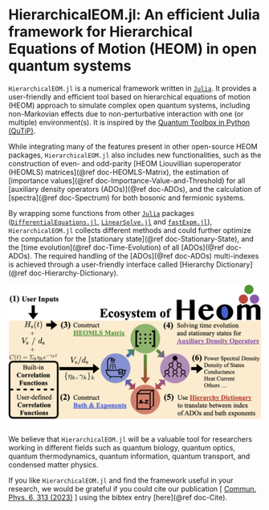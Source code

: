 # HierarchicalEOM.jl: An efficient Julia framework for Hierarchical Equations of Motion (HEOM) in open quantum systems

`HierarchicalEOM.jl` is a numerical framework written in [`Julia`](https://julialang.org/). It provides a user-friendly and efficient tool based on hierarchical equations of motion (HEOM) approach to simulate complex open quantum systems, including non-Markovian effects due to non-perturbative interaction with one (or multiple) environment(s). It is inspired by the [Quantum Toolbox in Python (QuTiP)](https://qutip.org).

While integrating many of the features present in other open-source HEOM packages, `HierarchicalEOM.jl` also includes new functionalities, such as the construction of even- and odd-parity [HEOM Liouvillian superoperator (HEOMLS) matrices](@ref doc-HEOMLS-Matrix), the estimation of [importance values](@ref doc-Importance-Value-and-Threshold) for all [auxiliary density operators (ADOs)](@ref doc-ADOs), and the calculation of [spectra](@ref doc-Spectrum) for both bosonic and fermionic systems. 

By wrapping some functions from other [`Julia`](https://julialang.org/) packages ([`DifferentialEquations.jl`](https://diffeq.sciml.ai/stable/), [`LinearSolve.jl`](http://linearsolve.sciml.ai/stable/) and [`fastExpm.jl`](https://github.com/fmentink/FastExpm.jl)), `HierarchicalEOM.jl` collects different methods and could further optimize the computation for the [stationary state](@ref doc-Stationary-State), and the [time evolution](@ref doc-Time-Evolution) of all [ADOs](@ref doc-ADOs). The required handling of the [ADOs](@ref doc-ADOs) multi-indexes is achieved through a user-friendly interface called [Hierarchy Dictionary](@ref doc-Hierarchy-Dictionary).

![HEOM Ecosystem](assets/heom_ecosystem.jpeg)

We believe that `HierarchicalEOM.jl` will be a valuable tool for researchers working in different fields such as quantum biology, quantum optics, quantum thermodynamics, quantum information, quantum transport, and condensed matter physics.

If you like `HierarchicalEOM.jl` and find the framework useful in your research, we would be grateful if you could cite our publication [ [Commun. Phys. 6, 313 (2023)](https://doi.org/10.1038/s42005-023-01427-2)  ] using the bibtex entry [here](@ref doc-Cite).